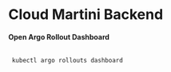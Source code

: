 # Cloud Martini Backend


#### Open Argo Rollout Dashboard
```bash

 kubectl argo rollouts dashboard

```



